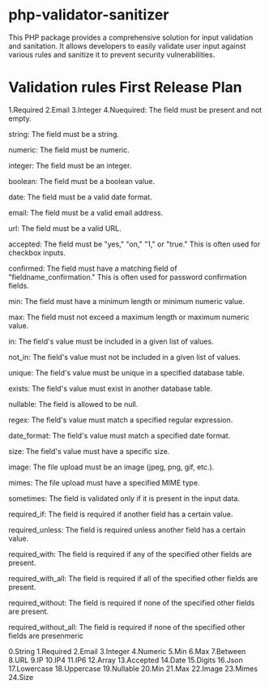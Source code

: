 # php-validator-sanitizer
This PHP package provides a comprehensive solution for input validation and sanitation. It allows developers to easily validate user input against various rules and sanitize it to prevent security vulnerabilities.

# Validation rules First Release Plan

1.Required
2.Email
3.Integer
4.Nuequired: The field must be present and not empty.

string: The field must be a string.

numeric: The field must be numeric.

integer: The field must be an integer.

boolean: The field must be a boolean value.

date: The field must be a valid date format.

email: The field must be a valid email address.

url: The field must be a valid URL.

accepted: The field must be "yes," "on," "1," or "true." This is often used for checkbox inputs.

confirmed: The field must have a matching field of "fieldname_confirmation." This is often used for password confirmation fields.

min: The field must have a minimum length or minimum numeric value.

max: The field must not exceed a maximum length or maximum numeric value.

in: The field's value must be included in a given list of values.

not_in: The field's value must not be included in a given list of values.

unique: The field's value must be unique in a specified database table.

exists: The field's value must exist in another database table.

nullable: The field is allowed to be null.

regex: The field's value must match a specified regular expression.

date_format: The field's value must match a specified date format.

size: The field's value must have a specific size.

image: The file upload must be an image (jpeg, png, gif, etc.).

mimes: The file upload must have a specified MIME type.

sometimes: The field is validated only if it is present in the input data.

required_if: The field is required if another field has a certain value.

required_unless: The field is required unless another field has a certain value.

required_with: The field is required if any of the specified other fields are present.

required_with_all: The field is required if all of the specified other fields are present.

required_without: The field is required if none of the specified other fields are present.

required_without_all: The field is required if none of the specified other fields are presenmeric

0.String
1.Required
2.Email
3.Integer
4.Numeric
5.Min
6.Max
7.Between
8.URL
9.IP
10.IP4
11.IP6
12.Array
13.Accepted
14.Date
15.Digits
16.Json
17.Lowercase
18.Uppercase
19.Nullable
20.Min
21.Max
22.Image
23.Mimes
24.Size
<!-- #   $baseValidator = [
#             'required'                  => new Rules\Required,
#             'required_if'               => new Rules\RequiredIf,
#             'required_unless'           => new Rules\RequiredUnless,
#             'required_with'             => new Rules\RequiredWith,
#             'required_without'          => new Rules\RequiredWithout,
#             'required_with_all'         => new Rules\RequiredWithAll,
#             'required_without_all'      => new Rules\RequiredWithoutAll,
#             'email'                     => new Rules\Email,
#             'alpha'                     => new Rules\Alpha,
#             'numeric'                   => new Rules\Numeric,
#             'alpha_num'                 => new Rules\AlphaNum,
#             'alpha_dash'                => new Rules\AlphaDash,
#             'alpha_spaces'              => new Rules\AlphaSpaces,
#             'in'                        => new Rules\In,
#             'not_in'                    => new Rules\NotIn,
#             'min'                       => new Rules\Min,
#             'max'                       => new Rules\Max,
#             'between'                   => new Rules\Between,
#             'url'                       => new Rules\Url,
#             'integer'                   => new Rules\Integer,
#             'boolean'                   => new Rules\Boolean,
#             'ip'                        => new Rules\Ip,
#             'ipv4'                      => new Rules\Ipv4,
#             'ipv6'                      => new Rules\Ipv6,
#             'extension'                 => new Rules\Extension,
#             'array'                     => new Rules\TypeArray,
#             'same'                      => new Rules\Same,
#             'regex'                     => new Rules\Regex,
#             'date'                      => new Rules\Date,
#             'accepted'                  => new Rules\Accepted,
#             'present'                   => new Rules\Present,
#             'different'                 => new Rules\Different,
#             'uploaded_file'             => new Rules\UploadedFile,
#             'mimes'                     => new Rules\Mimes,
#             'callback'                  => new Rules\Callback,
#             'before'                    => new Rules\Before,
#             'after'                     => new Rules\After,
#             'lowercase'                 => new Rules\Lowercase,
#             'uppercase'                 => new Rules\Uppercase,
#             'json'                      => new Rules\Json,
#             'digits'                    => new Rules\Digits,
#             'digits_between'            => new Rules\DigitsBetween,
#             'defaults'                  => new Rules\Defaults,
#             'default'                   => new Rules\Defaults, // alias of defaults
#             ''                  => new Rules\Nullable,
#         ];

#     } -->